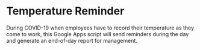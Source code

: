 # Temperature Reminder
 During COVID-19 when employees have to record their temperature as they come to work, this Google Apps script will send reminders during the day and generate an end-of-day report for management.
